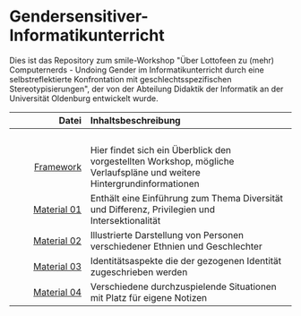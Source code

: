 # Gendersensitiver-Informatikunterricht
Dies ist das Repository zum smile-Workshop "Über Lottofeen zu (mehr) Computernerds - Undoing Gender im Informatikunterricht durch eine selbstreflektierte Konfrontation mit geschlechtsspezifischen Stereotypisierungen", der von der Abteilung Didaktik der Informatik an der Universität Oldenburg entwickelt wurde.

| Datei | Inhaltsbeschreibung |
| ------------: | :-------------- |
|<img width=250/> | <img width=500/> |
| [Framework](/Framework.pdf) | Hier findet sich ein Überblick den vorgestellten Workshop, mögliche Verlaufspläne und weitere Hintergrundinformationen |
| [Material 01](/M1_Kurzvortrag.pdf) | Enthält eine Einführung zum Thema Diversität und Differenz, Privilegien und Intersektionalität |
| [Material 02](/M2_Identitaeten.pdf) | Illustrierte Darstellung von Personen verschiedener Ethnien und Geschlechter |
| [Material 03](/M3_Identitaetsaspekte.pdf) | Identitätsaspekte die der gezogenen Identität zugeschrieben werden |
| [Material 04](/M4_Placemats.pdf) | Verschiedene durchzuspielende Situationen mit Platz für eigene Notizen |
